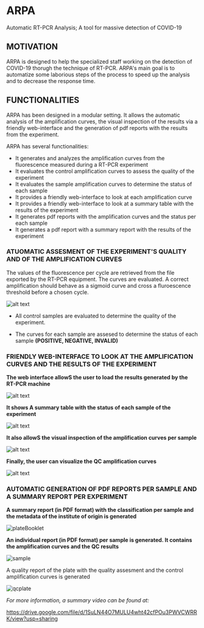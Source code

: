 # ARPA
Automatic RT-PCR Analysis; A tool for massive detection of COVID-19

## MOTIVATION
ARPA is designed to help the specialized staff working on the detection of COVID-19 thorugh the technique of RT-PCR. ARPA's main goal is to automatize some laborious steps of the process to speed up the analysis and to decrease the response time.

## FUNCTIONALITIES

ARPA has been designed in a modular setting. It allows the automatic analysis of the amplification curves, the visual inspection of the results via a friendly web-interface and the generation of pdf reports with the results from the experiment.

ARPA has several functionalities:

 - It generates and analyzes the amplification curves from the fluorescence measured during a RT-PCR experiment
 - It evaluates the control amplification curves to assess the quality of the experiment
 - It evaluates the sample amplification curves to determine the status of each sample
 - It provides a friendly web-interface to look at each amplification curve
 - It provides a friendly web-interface to look at a summary table with the results of the experiment
 - It generates pdf reports with the amplification curves and the status per each sample
 - It generates a pdf report with a summary report with the results of the experiment

### ATUOMATIC ASSESMENT OF THE EXPERIMENT'S QUALITY AND OF THE AMPLIFICATION CURVES 

The values of the fluorescence per cycle are retrieved from the file exported by the RT-PCR equipment. The curves are evaluated. A correct amplification should behave as a sigmoid curve and cross a fluroescence threshold before a chosen cycle.

![alt text](https://github.com/guillermodeandajauregui/ARPA/blob/master/images/Presentacion_20200522.png?raw=true)

- All control samples are evaluated to determine the quality of the experiment.

- The curves for each sample are assesed to determine the status of each sample **(POSITIVE, NEGATIVE, INVALID)**

### FRIENDLY WEB-INTERFACE TO LOOK AT THE AMPLIFICATION CURVES AND THE RESULTS OF THE EXPERIMENT

**The web interface allowS the user to load the results generated by the RT-PCR machine**

![alt text](https://github.com/guillermodeandajauregui/ARPA/blob/master/images/web-initial.png?raw=true)


**It shows A summary table with the status of each sample of the experiment**

![alt text](https://github.com/guillermodeandajauregui/ARPA/blob/master/images/web-summary.jpeg?raw=true)


**It also allowS the visual inspection of the amplification curves per sample**

![alt text](https://github.com/guillermodeandajauregui/ARPA/blob/master/images/web-sample.png?raw=true)


**Finally, the user can visualize the QC amplification curves**

![alt text](https://github.com/guillermodeandajauregui/ARPA/blob/master/images/web-QC.png?raw=true)





### AUTOMATIC GENERATION OF PDF REPORTS PER SAMPLE AND A SUMMARY REPORT PER EXPERIMENT

**A summary report (in PDF format) with the classification per sample and the metadata of the institute of origin is generated**

![plateBooklet](https://github.com/guillermodeandajauregui/ARPA/blob/master/images/report-plateBooklet.png?raw=true)

**An individual report (in PDF format) per sample is generated. It contains the amplification curves and the QC results**

![sample](https://github.com/guillermodeandajauregui/ARPA/blob/master/images/report-sample.png?raw=true)


A quality report of the plate with the quality assesment and the control amplification curves is generated

![qcplate](https://github.com/guillermodeandajauregui/ARPA/blob/master/images/report-qcplate.png?raw=true)


 
*For more information, a summary video can be found at:*

 https://drive.google.com/file/d/1SuLN44O7MULU4wht42cfPOu3PWVCWRRK/view?usp=sharing
 
 
